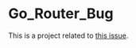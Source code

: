# Go_Router_Bug

This is a project related to [this issue](https://github.com/flutter/flutter/issues/128644).

